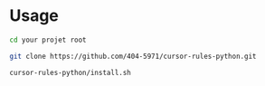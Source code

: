 # Usage

```bash
cd your projet root
```

```bash
git clone https://github.com/404-5971/cursor-rules-python.git
```

```bash
cursor-rules-python/install.sh
```

